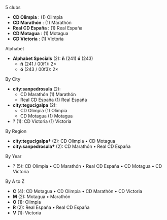5 clubs

- **CD Olimpia** : (1) Olimpia
- **CD Marathón** : (1) Marathón
- **Real CD España** : (1) Real España
- **CD Motagua** : (1) Motagua
- **CD Victoria** : (1) Victoria




Alphabet

- **Alphabet Specials** (2):  **ñ** (241) **ó** (243)
  - **ñ** (241 / 00f1): 2×
  - **ó** (243 / 00f3): 2×




By City

- **city:sanpedrosula** (2): 
  - CD Marathón  (1) Marathón
  - Real CD España  (1) Real España
- **city:tegucigalpa** (2): 
  - CD Olimpia  (1) Olimpia
  - CD Motagua  (1) Motagua
- ? (1): CD Victoria  (1) Victoria




By Region

- **city:tegucigalpa†** (2):   CD Olimpia • CD Motagua
- **city:sanpedrosula†** (2):   CD Marathón • Real CD España




By Year

- ? (5):   CD Olimpia • CD Marathón • Real CD España • CD Motagua • CD Victoria






By A to Z

- **C** (4): CD Motagua • CD Olimpia • CD Marathón • CD Victoria
- **M** (2): Motagua • Marathón
- **O** (1): Olimpia
- **R** (2): Real España • Real CD España
- **V** (1): Victoria




